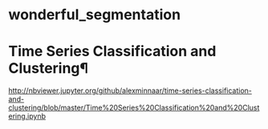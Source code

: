 # wonderful_segmentation

# Time Series Classification and Clustering¶


http://nbviewer.jupyter.org/github/alexminnaar/time-series-classification-and-clustering/blob/master/Time%20Series%20Classification%20and%20Clustering.ipynb
